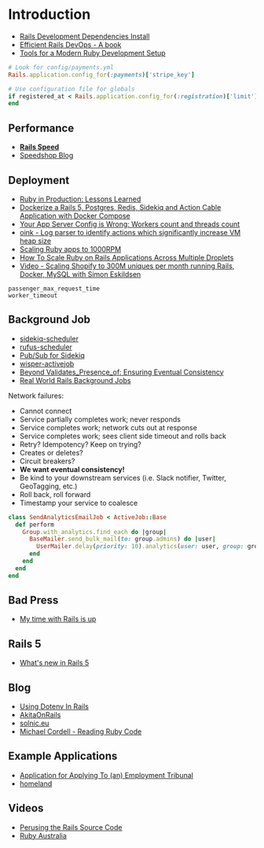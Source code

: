 # Introduction

* [Rails Development Dependencies Install](http://guides.rubyonrails.org/development_dependencies_install.html)
* [Efficient Rails DevOps - A book](https://efficientrailsdevops.com/)
* [Tools for a Modern Ruby Development Setup](https://www.sitepoint.com/tools-for-a-modern-ruby-development-setup/)

```ruby
# Look for config/payments.yml
Rails.application.config_for(:payments)['stripe_key']

# Use configuration file for globals
if registered_at < Rails.application.config_for(:registration)['limit'].minutes.ago
end
```

## Performance

* [**Rails Speed**](https://www.railsspeed.com/)
* [Speedshop Blog](https://www.speedshop.co/blog/)

## Deployment

* [Ruby in Production: Lessons Learned](https://medium.com/@rdsubhas/ruby-in-production-lessons-learned-36d7ab726d99)
* [Dockerize a Rails 5, Postgres, Redis, Sidekiq and Action Cable Application with Docker Compose](https://nickjanetakis.com/blog/dockerize-a-rails-5-postgres-redis-sidekiq-action-cable-app-with-docker-compose)
* [Your App Server Config is Wrong: Workers count and threads count](https://www.youtube.com/watch?v=itbExaPqNAE)
* [oink - Log parser to identify actions which significantly increase VM heap size](https://github.com/noahd1/oink)
* [Scaling Ruby apps to 1000RPM](https://www.speedshop.co/2015/07/29/scaling-ruby-apps-to-1000-rpm.html)
* [How To Scale Ruby on Rails Applications Across Multiple Droplets](https://www.digitalocean.com/community/tutorials/how-to-scale-ruby-on-rails-applications-across-multiple-droplets-part-1)
* [Video - Scaling Shopify to 300M uniques per month running Rails, Docker, MySQL with Simon Eskildsen](https://www.youtube.com/watch?v=yg3YnnFjw2Y)

```
passenger_max_request_time
worker_timeout
```

## Background Job

* [sidekiq-scheduler](https://github.com/moove-it/sidekiq-scheduler)
* [rufus-scheduler](https://github.com/jmettraux/rufus-scheduler)
* [Pub/Sub for Sidekiq](https://github.com/hired/reactor)
* [wisper-activejob](https://github.com/krisleech/wisper-activejob)
* [Beyond Validates_Presence_of: Ensuring Eventual Consistency](https://www.youtube.com/watch?v=QpbQpwXhrSI)
* [Real World Rails Background Jobs](https://www.eliotsykes.com/real-world-rails-background-jobs)

Network failures:

* Cannot connect
* Service partially completes work; never responds
* Service completes work; network cuts out at response
* Service completes work; sees client side timeout and rolls back
* Retry? Idempotency? Keep on trying?
* Creates or deletes?
* Circuit breakers?
* **We want eventual consistency!**
* Be kind to your downstream services (i.e. Slack notifier, Twitter, GeoTagging, etc.)
* Roll back, roll forward
* Timestamp your service to coalesce

```ruby
class SendAnalyticsEmailJob < ActiveJob::Base
  def perform
    Group.with_analytics.find_each do |group|
      BaseMailer.send_bulk_mail(to: group.admins) do |user|
        UserMailer.delay(priority: 10).analytics(user: user, group: group)
      end
    end
  end
end
```

## Bad Press

* [My time with Rails is up](http://solnic.eu/2016/05/22/my-time-with-rails-is-up.html)

## Rails 5

* [What's new in Rails 5](http://blog.michelada.io/whats-new-in-rails-5)

## Blog

* [Using Dotenv In Rails](http://metaskills.net/2013/10/03/using-dotenv-in-rails/)
* [AkitaOnRails](http://www.akitaonrails.com/?locale=en)
* [solnic.eu](http://solnic.eu/)
* [Michael Cordell - Reading Ruby Code](https://blog.mikecordell.com/)

## Example Applications

* [Application for Applying To (an) Employment Tribunal](https://github.com/ministryofjustice/atet/issues)
* [homeland](https://github.com/ruby-china/homeland)

## Videos

* [Perusing the Rails Source Code](https://www.youtube.com/watch?v=Q_MpGRfnY5s)
* [Ruby Australia](https://www.youtube.com/channel/UCr38SHAvOKMDyX3-8lhvJHA/videos)
